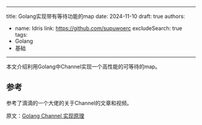  ---
title: Golang实现带有等待功能的map
date: 2024-11-10
draft: true
authors:
- name: Idris
  link: https://github.com/supuwoerc
  excludeSearch: true
  tags:
- Golang
- 基础
---

本文介绍利用Golang中Channel实现一个高性能的可等待的map。

<!--more-->


## 参考
参考了滴滴的一个大佬的关于Channel的文章和视频。

原文：[Golang Channel 实现原理](https://mp.weixin.qq.com/s/QgNndPgN1kqxWh-ijSofkw)